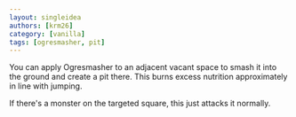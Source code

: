 ```yaml
---
layout: singleidea
authors: [krm26]
category: [vanilla]
tags: [ogresmasher, pit]
---
```

You can apply Ogresmasher to an adjacent vacant space to smash it into the
ground and create a pit there. This burns excess nutrition approximately in line
with jumping.

If there's a monster on the targeted square, this just attacks it normally.
